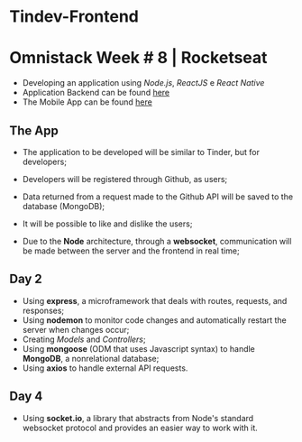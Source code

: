 # Tindev-Frontend

# Omnistack Week # 8 | Rocketseat
 - Developing an application using *Node.js*, *ReactJS* e *React Native*
 - Application Backend can be found <a href="https://github.com/gabrielsestrem/tindev-Backend-NodeJS">here</a>
 - The Mobile App can be found <a href="https://github.com/gabrielsestrem/tindev-Mobile-ReactNative">here</a>

## The App
 - The application to be developed will be similar to Tinder, but for developers;
 - Developers will be registered through Github, as users;
 - Data returned from a request made to the Github API will be saved to the database (MongoDB);
 - It will be possible to like and dislike the users;
 
 - Due to the **Node** architecture, through a **websocket**, communication will be made between the server and the frontend in real time;
 
## Day 2
 - Using **express**, a microframework that deals with routes, requests, and responses;
 - Using **nodemon** to monitor code changes and automatically restart the server when changes occur;
 - Creating *Models* and *Controllers*;
 - Using **mongoose** (ODM that uses Javascript syntax) to handle **MongoDB**, a nonrelational database;
 - Using **axios** to handle external API requests.

## Day 4
  - Using **socket.io**,  a library that abstracts from Node's standard websocket protocol and provides an easier way to work with it.